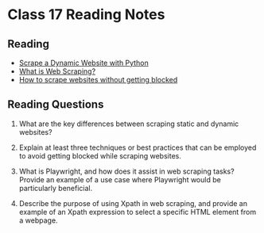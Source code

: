 # Class 17 Reading Notes

## Reading

- [Scrape a Dynamic Website with Python](https://scrapingant.com/blog/scrape-dynamic-website-with-python)
- [What is Web Scraping?](https://en.wikipedia.org/wiki/Web_scraping)
- [How to scrape websites without getting blocked](https://www.scrapehero.com/how-to-prevent-getting-blacklisted-while-scraping/)

## Reading Questions

1. What are the key differences between scraping static and dynamic websites?

2. Explain at least three techniques or best practices that can be employed to avoid getting blocked while scraping websites.

3. What is Playwright, and how does it assist in web scraping tasks? Provide an example of a use case where Playwright would be particularly beneficial.

4. Describe the purpose of using Xpath in web scraping, and provide an example of an Xpath expression to select a specific HTML element from a webpage.
